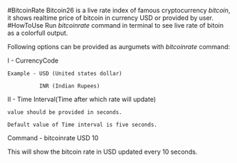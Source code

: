 #BitcoinRate 
Bitcoin26 is a live rate index of famous cryptocurrency *bitcoin*, it shows realtime price of bitcoin in currency USD or provided by user.
#HowToUse
Run *bitcoinrate* command in terminal to see live rate of bitoin as a colorfull output.

Following options can be provided as aurgumets with *bitcoinrate* command:

I - CurrencyCode

    Example - USD (United states dollar)

              INR (Indian Rupees)

II - Time Interval(Time after which rate will update)

    value should be provided in seconds.

    Default value of Time interval is five seconds.

Command - bitcoinrate USD 10

This will show the bitcoin rate in USD updated every 10 seconds.
